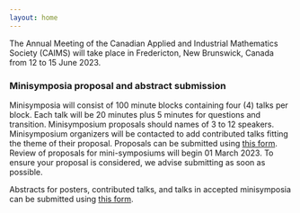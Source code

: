 ```yaml
---
layout: home
---
```


The Annual Meeting of the Canadian Applied and Industrial Mathematics Society (CAIMS) will take place in Fredericton, New Brunswick, Canada from 12 to 15 June 2023.

### Minisymposia proposal and abstract submission

Minisymposia  will consist of 100 minute blocks containing four (4) talks per block.
Each talk will be 20 minutes plus 5 minutes for questions and transition.
Minisymposium proposals should names of 3 to 12 speakers.
Minisymposium organizers will be contacted to add contributed talks fitting the theme of their proposal.
Proposals can be submitted using [this form](https://forms.office.com/r/T907nRReHL).
Review of proposals for mini-symposiums will begin 01 March 2023.
To ensure your proposal is considered, we advise submitting as soon as possible.

Abstracts for posters, contributed talks, and talks in accepted minisymposia can be submitted using [this form](https://forms.office.com/r/NTfAA2iKmd).





